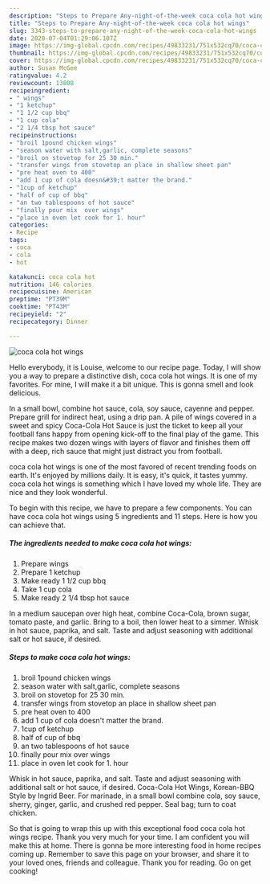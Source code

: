 ```yaml
---
description: "Steps to Prepare Any-night-of-the-week coca cola hot wings"
title: "Steps to Prepare Any-night-of-the-week coca cola hot wings"
slug: 3343-steps-to-prepare-any-night-of-the-week-coca-cola-hot-wings
date: 2020-07-04T01:29:06.107Z
image: https://img-global.cpcdn.com/recipes/49833231/751x532cq70/coca-cola-hot-wings-recipe-main-photo.jpg
thumbnail: https://img-global.cpcdn.com/recipes/49833231/751x532cq70/coca-cola-hot-wings-recipe-main-photo.jpg
cover: https://img-global.cpcdn.com/recipes/49833231/751x532cq70/coca-cola-hot-wings-recipe-main-photo.jpg
author: Susan McGee
ratingvalue: 4.2
reviewcount: 13808
recipeingredient:
- " wings"
- "1 ketchup"
- "1 1/2 cup bbq"
- "1 cup cola"
- "2 1/4 tbsp hot sauce"
recipeinstructions:
- "broil 1pound chicken wings"
- "season water with salt,garlic, complete seasons"
- "broil on stovetop for 25 30 min."
- "transfer wings from stovetop an place in shallow sheet pan"
- "pre heat oven to 400"
- "add 1 cup of cola doesn&#39;t matter the brand."
- "1cup of ketchup"
- "half of cup of bbq"
- "an two tablespoons of hot sauce"
- "finally pour mix  over wings"
- "place in oven let cook for 1. hour"
categories:
- Recipe
tags:
- coca
- cola
- hot

katakunci: coca cola hot 
nutrition: 146 calories
recipecuisine: American
preptime: "PT39M"
cooktime: "PT43M"
recipeyield: "2"
recipecategory: Dinner

---
```



![coca cola hot wings](https://img-global.cpcdn.com/recipes/49833231/751x532cq70/coca-cola-hot-wings-recipe-main-photo.jpg)

Hello everybody, it is Louise, welcome to our recipe page. Today, I will show you a way to prepare a distinctive dish, coca cola hot wings. It is one of my favorites. For mine, I will make it a bit unique. This is gonna smell and look delicious.

In a small bowl, combine hot sauce, cola, soy sauce, cayenne and pepper. Prepare grill for indirect heat, using a drip pan. A pile of wings covered in a sweet and spicy Coca-Cola Hot Sauce is just the ticket to keep all your football fans happy from opening kick-off to the final play of the game. This recipe makes two dozen wings with layers of flavor and finishes them off with a deep, rich sauce that might just distract you from football.

coca cola hot wings is one of the most favored of recent trending foods on earth. It's enjoyed by millions daily. It is easy, it's quick, it tastes yummy. coca cola hot wings is something which I have loved my whole life. They are nice and they look wonderful.


To begin with this recipe, we have to prepare a few components. You can have coca cola hot wings using 5 ingredients and 11 steps. Here is how you can achieve that.

<!--inarticleads1-->

##### The ingredients needed to make coca cola hot wings:

1. Prepare  wings
1. Prepare 1 ketchup
1. Make ready 1 1/2 cup bbq
1. Take 1 cup cola
1. Make ready 2 1/4 tbsp hot sauce


In a medium saucepan over high heat, combine Coca-Cola, brown sugar, tomato paste, and garlic. Bring to a boil, then lower heat to a simmer. Whisk in hot sauce, paprika, and salt. Taste and adjust seasoning with additional salt or hot sauce, if desired. 

<!--inarticleads2-->

##### Steps to make coca cola hot wings:

1. broil 1pound chicken wings
1. season water with salt,garlic, complete seasons
1. broil on stovetop for 25 30 min.
1. transfer wings from stovetop an place in shallow sheet pan
1. pre heat oven to 400
1. add 1 cup of cola doesn&#39;t matter the brand.
1. 1cup of ketchup
1. half of cup of bbq
1. an two tablespoons of hot sauce
1. finally pour mix  over wings
1. place in oven let cook for 1. hour


Whisk in hot sauce, paprika, and salt. Taste and adjust seasoning with additional salt or hot sauce, if desired. Coca-Cola Hot Wings, Korean-BBQ Style by Ingrid Beer. For marinade, in a small bowl combine cola, soy sauce, sherry, ginger, garlic, and crushed red pepper. Seal bag; turn to coat chicken. 

So that is going to wrap this up with this exceptional food coca cola hot wings recipe. Thank you very much for your time. I am confident you will make this at home. There is gonna be more interesting food in home recipes coming up. Remember to save this page on your browser, and share it to your loved ones, friends and colleague. Thank you for reading. Go on get cooking!

